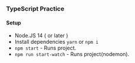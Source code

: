 
### TypeScript Practice

#### Setup
- Node.JS 14 ( or later )
- Install dependencies `yarn` or `npm i`
- `npm start` - Runs project.
- `npm run start-watch` - Runs project(nodemon).






